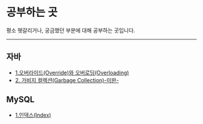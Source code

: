 <h1>공부하는 곳</h1>

<p>평소 헷갈리거나, 궁금했던 부분에 대해 공부하는 곳입니다.</p>

- - -

##  자바
- [1.오버라이드\(Override\)와 오버로딩\(Overloading\)](https://github.com/kkhs00224/mystudy/blob/main/java/1_Override_Overload.md)
- [2. 가비지 컬렉션\(Garbage Collection\)-미완-](https://github.com/kkhs00224/mystudy/blob/main/java/2_Garbage_Collection.md)


## MySQL
- [1.인덱스\(Index\)](https://github.com/kkhs00224/mystudy/blob/main/mysql/1_index.md)
